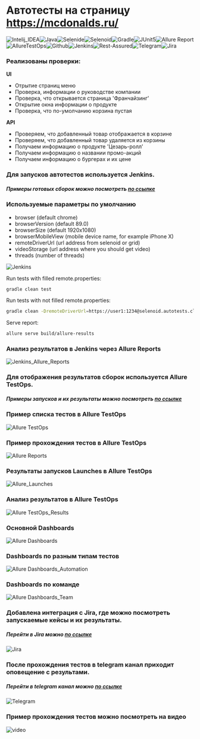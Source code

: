 # Автотесты на страницу https://mcdonalds.ru/

![Intelij_IDEA](img/icons/Intelij_IDEA.png)![Java](img/icons/Java.png)![Selenide](img/icons/Selenide.png)![Selenoid](img/icons/Selenoid.png)![Gradle](img/icons/Gradle.png)![JUnit5](img/icons/JUnit5.png)![Allure Report](img/icons/Allure_Report.png)![AllureTestOps](img/icons/AllureTestOps.png)![Github](img/icons/Github.png)![Jenkins](img/icons/Jenkins.png)![Rest-Assured](img/icons/Rest-Assured.png)![Telegram](img/icons/Telegram.png)![Jira](img/icons/Jira.png)

### Реализованы проверки:

**UI**

* Отрытие страниц меню
* Проверка, информации о руководстве компании
* Проверка, что открывается страница 'Франчайзинг'
* Открытие окна информации о продукте
* Проверка, что по-умолчанию корзина пустая

**API**

* Проверяем, что добавленный товар отображается в корзине
* Проверяем, что добавленный товар удаляется из корзины
* Получаем информацию о продукте 'Цезарь-ролл'
* Получаем информацию о названии промо-акций
* Получаем информацию о бургерах и их цене

### Для запусков автотестов используется Jenkins.

##### Примеры готовых сборок можно посмотреть [по ссылке](https://jenkins.autotests.cloud/job/07-antonina1901-mcdonalds/)

### Используемые параметры по умолчанию

* browser (default chrome)
* browserVersion (default 89.0)
* browserSize (default 1920x1080)
* browserMobileView (mobile device name, for example iPhone X)
* remoteDriverUrl (url address from selenoid or grid)
* videoStorage (url address where you should get video)
* threads (number of threads)

![Jenkins](./img/Jenkins.png)

Run tests with filled remote.properties:

```bash
gradle clean test
```

Run tests with not filled remote.properties:

```bash
gradle clean -DremoteDriverUrl=https://user1:1234@selenoid.autotests.cloud/wd/hub/ -DvideoStorage=https://selenoid.autotests.cloud/video/ -Dthreads=1 test
```

Serve report:

```bash
allure serve build/allure-results
```

### Анализ результатов в Jenkins через Allure Reports

![Jenkins_Allure_Reports](./img/Jenkins_Allure_Reports.png)

### Для отображения результатов сборок используется Allure TestOps.

##### Примеры запусков и их результаты можно посмотреть [по ссылке](https://allure.autotests.cloud/project/564/dashboards)

### Пример списка тестов в Allure TestOps

![Allure TestOps](./img/Allure_TestOps.png)

### Пример прохождения тестов в Allure TestOps

![Allure Reports](./img/Allure_Reports.png)

### Результаты запусков Launches в Allure TestOps

![Allure_Launches](./img/Allure_Launches.png)

### Анализ результатов в Allure TestOps

![Allure TestOps_Results](./img/Allure_TestOps_Results.png)

### Основной Dashboards

![Allure Dashboards](img/Allure_Dashboards.png)

### Dashboards по разным типам тестов

![Allure Dashboards_Automation](./img/Allure_Dashboards_Automation.png)

### Dashboards по команде

![Allure Dashboards_Team](./img/Allure_Dashboards_Team.png)

### Добавлена интеграция с Jira, где можно посмотреть запускаемые кейсы и их результаты.

##### Перейти в Jira можно [по ссылке](https://jira.autotests.cloud/browse/HOMEWORK-256)

![Jira](./img/Jira.png)

### После прохождения тестов в telegram канал приходит оповещение с результами.

##### Перейти в telegram канал можно [по ссылке](https://t.me/joinchat/sMZ0AnmoWmVhNDVi)

![Telegram](img/Telegram.png)

### Пример прохождения тестов можно посмотреть на видео

![video](./img/video.gif)